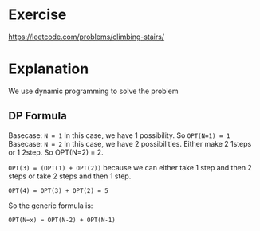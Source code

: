 # Exercise
https://leetcode.com/problems/climbing-stairs/
# Explanation
We use dynamic programming to solve the problem
## DP Formula
Basecase: `N = 1`
In this case, we have 1 possibility. So `OPT(N=1) = 1`
Basecase: `N = 2`
In this case, we have 2 possibilities. Either make 2 1steps or 1 2step. So OPT(N=2) = 2.

`OPT(3) = (OPT(1) + OPT(2))`  because we can either take 1 step and then 2 steps or take 2 steps and then 1 step. 

`OPT(4) = OPT(3) + OPT(2) = 5`

So the generic formula is:

`OPT(N=x) = OPT(N-2) + OPT(N-1)`



